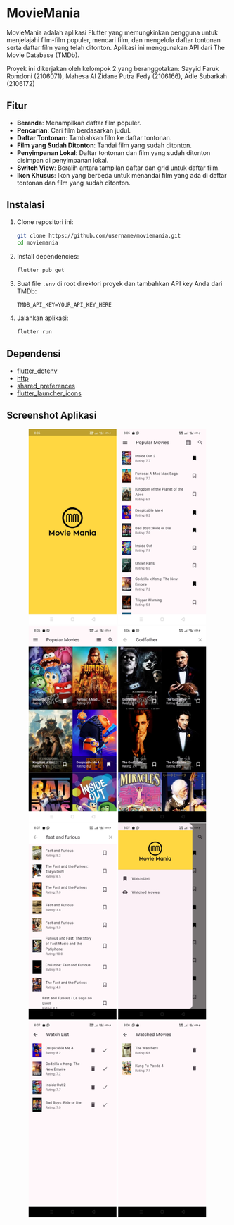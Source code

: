 # MovieMania

MovieMania adalah aplikasi Flutter yang memungkinkan pengguna untuk menjelajahi film-film populer, mencari film, dan mengelola daftar tontonan serta daftar film yang telah ditonton. Aplikasi ini menggunakan API dari The Movie Database (TMDb).

Proyek ini dikerjakan oleh kelompok 2 yang beranggotakan: Sayyid Faruk Romdoni (2106071), Mahesa Al Zidane Putra Fedy (2106166), Adie Subarkah (2106172)

## Fitur

- **Beranda**: Menampilkan daftar film populer.
- **Pencarian**: Cari film berdasarkan judul.
- **Daftar Tontonan**: Tambahkan film ke daftar tontonan.
- **Film yang Sudah Ditonton**: Tandai film yang sudah ditonton.
- **Penyimpanan Lokal**: Daftar tontonan dan film yang sudah ditonton disimpan di penyimpanan lokal.
- **Switch View**: Beralih antara tampilan daftar dan grid untuk daftar film.
- **Ikon Khusus**: Ikon yang berbeda untuk menandai film yang ada di daftar tontonan dan film yang sudah ditonton.

## Instalasi

1. Clone repositori ini:

   ```bash
   git clone https://github.com/username/moviemania.git
   cd moviemania
   ```

2. Install dependencies:

   ```bash
   flutter pub get
   ```

3. Buat file `.env` di root direktori proyek dan tambahkan API key Anda dari TMDb:

   ```env
   TMDB_API_KEY=YOUR_API_KEY_HERE
   ```

4. Jalankan aplikasi:

   ```bash
   flutter run
   ```

## Dependensi

- [flutter_dotenv](https://pub.dev/packages/flutter_dotenv)
- [http](https://pub.dev/packages/http)
- [shared_preferences](https://pub.dev/packages/shared_preferences)
- [flutter_launcher_icons](https://pub.dev/packages/flutter_launcher_icons)

## Screenshot Aplikasi

<p align="center">
   <img src="https://github.com/sayyidfaruk/movie_mania/blob/main/assets/Screenshot/Screenshot_2024-07-07-20-05-12-40_467fa3fbe539914f0cdda59fde860c3b.jpg" alt="Screenshot 1" width="200"/>
   <img src="https://github.com/sayyidfaruk/movie_mania/blob/main/assets/Screenshot/Screenshot_2024-07-07-20-05-45-42_467fa3fbe539914f0cdda59fde860c3b.jpg" alt="Screenshot 2" width="200"/>
   <img src="https://github.com/sayyidfaruk/movie_mania/blob/main/assets/Screenshot/Screenshot_2024-07-07-20-05-50-53_467fa3fbe539914f0cdda59fde860c3b.jpg" alt="Screenshot 3" width="200"/>
   <img src="https://github.com/sayyidfaruk/movie_mania/blob/main/assets/Screenshot/Screenshot_2024-07-07-20-06-43-35_467fa3fbe539914f0cdda59fde860c3b.jpg" alt="Screenshot 4" width="200"/>
   <img src="https://github.com/sayyidfaruk/movie_mania/blob/main/assets/Screenshot/Screenshot_2024-07-07-20-07-28-22_467fa3fbe539914f0cdda59fde860c3b.jpg" alt="Screenshot 5" width="200"/>
   <img src="https://github.com/sayyidfaruk/movie_mania/blob/main/assets/Screenshot/Screenshot_2024-07-07-20-07-42-08_467fa3fbe539914f0cdda59fde860c3b.jpg" alt="Screenshot 6" width="200"/>
   <img src="https://github.com/sayyidfaruk/movie_mania/blob/main/assets/Screenshot/Screenshot_2024-07-07-20-07-37-97_467fa3fbe539914f0cdda59fde860c3b.jpg" alt="Screenshot 7" width="200"/>
   <img src="https://github.com/sayyidfaruk/movie_mania/blob/main/assets/Screenshot/Screenshot_2024-07-07-20-08-22-55_467fa3fbe539914f0cdda59fde860c3b.jpg" alt="Screenshot 8" width="200"/>
</p>
